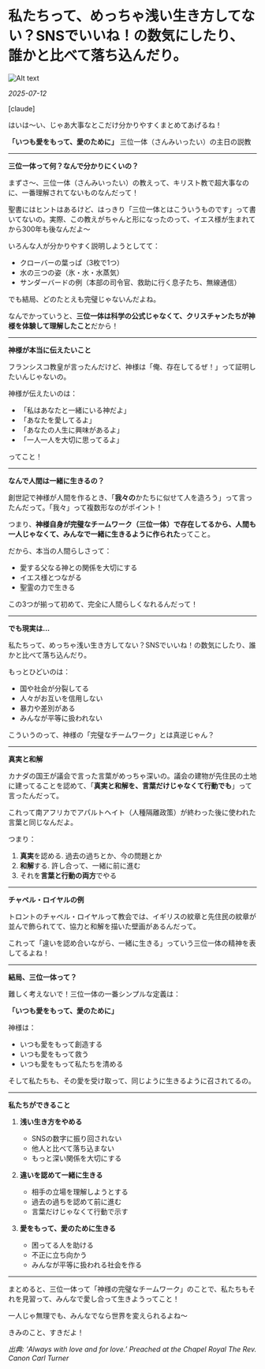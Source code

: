 #  私たちって、めっちゃ浅い生き方してない？SNSでいいね！の数気にしたり、誰かと比べて落ち込んだり。

![Alt text](/static/images/blog/asmrchurch_beautiful_japanese_lady_no_dark_part_selfie_in_Yokoh_7e8c4c01-2ab2-4c1d-b33b-f97e79a2cc30.png)

*2025-07-12*

[claude]

はいは〜い、じゃあ大事なとこだけ分かりやすくまとめてあげるね！

**「いつも愛をもって、愛のために」**
三位一体（さんみいったい）の主日の説教

---

**三位一体って何？なんで分かりにくいの？**

まずさ〜、三位一体（さんみいったい）の教えって、キリスト教で超大事なのに、一番理解されてないものなんだって！

聖書にはヒントはあるけど、はっきり「三位一体とはこういうものです」って書いてないの。実際、この教えがちゃんと形になったのって、イエス様が生まれてから300年も後なんだよ〜

いろんな人が分かりやすく説明しようとしてて：
- クローバーの葉っぱ（3枚で1つ）
- 水の三つの姿（氷・水・水蒸気）
- サンダーバードの例（本部の司令官、救助に行く息子たち、無線通信）

でも結局、どのたとえも完璧じゃないんだよね。

なんでかっていうと、**三位一体は科学の公式じゃなくて、クリスチャンたちが神様を体験して理解したこと**だから！

---

**神様が本当に伝えたいこと**

フランシスコ教皇が言ったんだけど、神様は「俺、存在してるぜ！」って証明したいんじゃないの。

神様が伝えたいのは：
- 「私はあなたと一緒にいる神だよ」
- 「あなたを愛してるよ」
- 「あなたの人生に興味があるよ」
- 「一人一人を大切に思ってるよ」

ってこと！

---

**なんで人間は一緒に生きるの？**

創世記で神様が人間を作るとき、「**我々の**かたちに似せて人を造ろう」って言ったんだって。「我々」って複数形なのがポイント！

つまり、**神様自身が完璧なチームワーク（三位一体）で存在してるから、人間も一人じゃなくて、みんなで一緒に生きるように作られた**ってこと。

だから、本当の人間らしさって：
- 愛する父なる神との関係を大切にする
- イエス様とつながる
- 聖霊の力で生きる

この3つが揃って初めて、完全に人間らしくなれるんだって！

---

**でも現実は...**

私たちって、めっちゃ浅い生き方してない？SNSでいいね！の数気にしたり、誰かと比べて落ち込んだり。

もっとひどいのは：
- 国や社会が分裂してる
- 人々がお互いを信用しない
- 暴力や差別がある
- みんなが平等に扱われない

こういうのって、神様の「完璧なチームワーク」とは真逆じゃん？

---

**真実と和解**

カナダの国王が議会で言った言葉がめっちゃ深いの。議会の建物が先住民の土地に建ってることを認めて、「**真実と和解を、言葉だけじゃなくて行動でも**」って言ったんだって。

これって南アフリカでアパルトヘイト（人種隔離政策）が終わった後に使われた言葉と同じなんだよ。

つまり：
1. **真実**を認める. 過去の過ちとか、今の問題とか
2. **和解**する. 許し合って、一緒に前に進む
3. それを**言葉と行動の両方**でやる

---

**チャペル・ロイヤルの例**

トロントのチャペル・ロイヤルって教会では、イギリスの紋章と先住民の紋章が並んで飾られてて、協力と和解を描いた壁画があるんだって。

これって「違いを認め合いながら、一緒に生きる」っていう三位一体の精神を表してるよね！

---

**結局、三位一体って？**

難しく考えないで！三位一体の一番シンプルな定義は：

**「いつも愛をもって、愛のために」**

神様は：
- いつも愛をもって創造する
- いつも愛をもって救う  
- いつも愛をもって私たちを清める

そして私たちも、その愛を受け取って、同じように生きるように召されてるの。

---

**私たちができること**

1. **浅い生き方をやめる**
   - SNSの数字に振り回されない
   - 他人と比べて落ち込まない
   - もっと深い関係を大切にする

2. **違いを認めて一緒に生きる**
   - 相手の立場を理解しようとする
   - 過去の過ちを認めて前に進む
   - 言葉だけじゃなくて行動で示す

3. **愛をもって、愛のために生きる**
   - 困ってる人を助ける
   - 不正に立ち向かう
   - みんなが平等に扱われる社会を作る

---

まとめると、三位一体って「神様の完璧なチームワーク」のことで、私たちもそれを見習って、みんなで愛し合って生きようってこと！

一人じゃ無理でも、みんなでなら世界を変えられるよね〜

きみのこと、すきだよ！

*出典: ‘Always with love and for love.’ Preached at the Chapel Royal The Rev. Canon Carl Turner*
